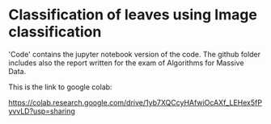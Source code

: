 # Classification of leaves using Image classification

'Code' contains the jupyter notebook version of the code.
The github folder includes also the report written for the exam of Algorithms for Massive Data.


This is the link to google colab: 

https://colab.research.google.com/drive/1yb7XQCcyHAfwiOcAXf_LEHex5fPyvvLD?usp=sharing
